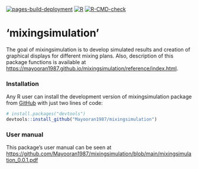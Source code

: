 
[![pages-build-deployment](https://github.com/Mayooran1987/mixingsimulation/actions/workflows/pages/pages-build-deployment/badge.svg)](https://github.com/Mayooran1987/mixingsimulation/actions/workflows/pages/pages-build-deployment) [![R](https://github.com/Mayooran1987/mixingsimulation/actions/workflows/r.yml/badge.svg)](https://github.com/Mayooran1987/mixingsimulation/actions/workflows/r.yml)
[![R-CMD-check](https://github.com/Mayooran1987/mixingsimulation/actions/workflows/rcmd.yml/badge.svg)](https://github.com/Mayooran1987/mixingsimulation/actions/workflows/rcmd.yml)<!-- <style> -->
<!-- body {text-align: justify} -->
<!-- </style> -->

# ‘mixingsimulation’

The goal of mixingsimulation is to develop simulated results and creation of graphical displays for different mixing plans. Also, description of this package functions is available at <https://mayooran1987.github.io/mixingsimulation/reference/index.html>.

<!-- (Note that the web page contains an older version of the package. The most recent version of the page, which is associated with the current version of the package, will be updated soon). -->

### Installation

Any R user can install the development version of mixingsimulation
package from [GitHub](https://github.com/) with just two lines of code:

``` r
# install.packages("devtools")
devtools::install_github("Mayooran1987/mixingsimulation")
```

### User manual

This package’s user manual can be seen at
<https://github.com/Mayooran1987/mixingsimulation/blob/main/mixingsimulation_0.0.1.pdf>

<!-- ### An analytical sample preparation process for microorganisms  -->
<!-- <center> -->
<!-- ![](C:/Users/mthevara/OneDrive - Massey University/Desktop/mixingsimulation/New folder/analytical_sample.png){width=80%} -->
<!-- </center> -->
<!-- The homogenisation occurs stage-by-stage in the powder-mixing process, which is illustrated in the following Figure. -->
<!-- ```{r, fig.cap="\\label{Figure 1} Explanation of the analytical sample preparation process for microorganisms testing"} -->
<!-- knitr::include_graphics("analytical_sample.pdf") -->
<!-- ``` -->
